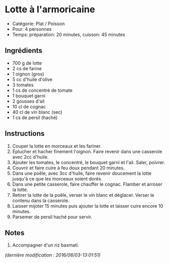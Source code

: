 # Lotte à l'armoricaine

* Catégorie: Plat / Poisson
* Pour: 4 personnes
* Temps: préparation: 20 minutes, cuisson: 45 minutes

## Ingrédients
* 700 g de lotte
* 2 cs de farine
* 1 oignon (gros)
* 5 cc d'huile d'olive
* 3 tomates
* 1 cs de concentré de tomate
* 1 bouquet garni
* 2 gousses d'ail
* 10 cl de cognac
* 40 cl de vin blanc (sec)
* 1 cs de persil (haché)

## Instructions
1. Couper la lotte en morceaux et les fariner.
1. Éplucher et hacher finement l'oignon. Faire revenir dans une casserole avec 2cc d'huile.
1. Ajouter les tomates, le concentré, le bouquet garni et l'ail. Saler, poivrer.
1. Couvrir et faire cuire à feu doux pendant 20 minutes.
1. Dans une poêle, avec 3cc d'huile, faire revenir doucement la lotte jusqu'à ce que les morceaux soient dorés.
1. Dans une petite casserole, faire chauffer le cognac. Flamber et arroser la lotte.
1. Retirer la lotte de la poêle, verser le vin blanc et déglacer. Verser le contenu dans la casserole.
1. Laisser mijoter 15 minutes puis ajouter la lotte et laisser cuire encore 10 minutes.
1. Parsemer de persil haché pour servir.

## Notes
1. Accompagner d'un riz basmati.

_(dernière modification : 2016/06/03-13:01:51)_
